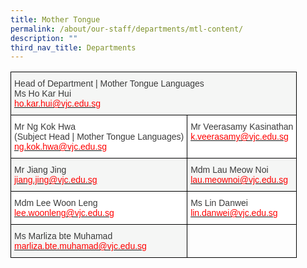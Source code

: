 ```yaml
---
title: Mother Tongue
permalink: /about/our-staff/departments/mtl-content/
description: ""
third_nav_title: Departments
---
```

<style type="text/css">
.tg  {border-collapse:collapse;border-spacing:0;}
.tg td{border-color:black;border-style:solid;border-width:1px;font-family:Arial, sans-serif;font-size:14px;
  overflow:hidden;padding:10px 5px;word-break:normal;}
.tg th{border-color:black;border-style:solid;border-width:1px;font-family:Arial, sans-serif;font-size:14px;
  font-weight:normal;overflow:hidden;padding:10px 5px;word-break:normal;}
.tg .tg-dox4{background-color:#FFF;color:#3A3A3A;text-align:left;vertical-align:top}
.tg .tg-2k4o{background-color:#F5F6F5;color:#3A3A3A;text-align:left;vertical-align:top}
.tg .tg-0lax{text-align:left;vertical-align:top}
</style>
<table class="tg">
<thead>
  <tr>
    <th class="tg-2k4o" colspan="2"><span style="font-weight:inherit;font-style:inherit;color:#3A3A3A">Head of Department | Mother Tongue Languages</span><br><span style="font-weight:inherit;font-style:inherit">Ms Ho Kar Hui</span><br><a href="mailto:ho.kar.hui@vjc.edu.sg"><span style="font-weight:inherit;font-style:inherit;text-decoration:none;color:#FF0202;background-color:transparent">ho.kar.hui@vjc.edu.sg</span></a></th>
  </tr>
</thead>
<tbody>
  <tr>
    <td class="tg-dox4"><span style="font-weight:inherit;font-style:inherit">Mr Ng Kok Hwa</span><br><span style="font-weight:inherit;font-style:inherit">(Subject Head | Mother Tongue Languages)</span><br><a href="mailto:ng.kok.hwa@vjc.edu.sg"><span style="font-weight:inherit;font-style:inherit;text-decoration:none;color:#FF0202;background-color:transparent">ng.kok.hwa@vjc.edu.sg</span></a></td>
    <td class="tg-dox4"><span style="font-weight:inherit;font-style:inherit">Mr Veerasamy Kasinathan</span><br><a href="mailto:k.veerasamy@vjc.edu.sg"><span style="font-weight:inherit;font-style:inherit;text-decoration:none;color:#FF0202;background-color:transparent">k.veerasamy@vjc.edu.sg</span></a></td>
  </tr>
  <tr>
    <td class="tg-2k4o"><span style="font-weight:inherit;font-style:inherit">Mr Jiang Jing</span><br><a href="mailto:jiang.jing@vjc.edu.sg"><span style="font-weight:inherit;font-style:inherit;text-decoration:none;color:#FF0202;background-color:transparent">jiang.jing@vjc.edu.sg</span></a></td>
    <td class="tg-2k4o"><span style="font-weight:inherit;font-style:inherit">Mdm Lau Meow Noi</span><br><a href="mailto:lau.meownoi@vjc.edu.sg"><span style="font-weight:inherit;font-style:inherit;text-decoration:none;color:#FF0202;background-color:transparent">lau.meownoi@vjc.edu.sg</span></a></td>
  </tr>
  <tr>
    <td class="tg-dox4"><span style="font-weight:inherit;font-style:inherit">Mdm Lee Woon Leng</span><br><a href="mailto:lee.woonleng@vjc.edu.sg"><span style="font-weight:inherit;font-style:inherit;text-decoration:none;color:#FF0202;background-color:transparent">lee.woonleng@vjc.edu.sg</span></a></td>
    <td class="tg-dox4"><span style="font-weight:inherit;font-style:inherit">Ms Lin Danwei</span><br><a href="mailto:lin.danwei@vjc.edu.sg"><span style="font-weight:inherit;font-style:inherit;text-decoration:none;color:#FF0202;background-color:transparent">lin.danwei@vjc.edu.sg</span></a></td>
  </tr>
  <tr>
    <td class="tg-2k4o"><span style="font-weight:inherit;font-style:inherit">Ms Marliza bte Muhamad</span><br><a href="mailto:marliza.bte.muhamad@vjc.edu.sg"><span style="font-weight:inherit;font-style:inherit;text-decoration:none;color:#FF0202;background-color:transparent">marliza.bte.muhamad@vjc.edu.sg</span></a></td>
    <td class="tg-0lax"></td>
  </tr>
</tbody>
</table>